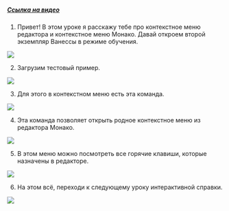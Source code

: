 ﻿##### [Ссылка на видео](https://youtu.be/0yUru03Ar68)

001. Привет! В этом уроке я расскажу тебе про контекстное меню редактора и контекстное меню Монако. Давай откроем второй экземпляр Ванессы в режиме обучения.

![](https://vanessa-files.do.bit-erp.ru/Doc/1.2.040.1/MD/Глава13/images/000_КонтекстноеМенюРедактораКонтекстноеМенюMonaco.png)

002. Загрузим тестовый пример.

![](https://vanessa-files.do.bit-erp.ru/Doc/1.2.040.1/MD/Глава13/images/004_КонтекстноеМенюРедактораКонтекстноеМенюMonaco.png)

003. Для этого в контекстном меню есть эта команда.

![](https://vanessa-files.do.bit-erp.ru/Doc/1.2.040.1/MD/Глава13/images/010_КонтекстноеМенюРедактораКонтекстноеМенюMonaco.png)

004. Эта команда позволяет открыть родное контекстное меню из редактора Монако.

![](https://vanessa-files.do.bit-erp.ru/Doc/1.2.040.1/MD/Глава13/images/014_КонтекстноеМенюРедактораКонтекстноеМенюMonaco.png)

005. В этом меню можно посмотреть все горячие клавиши, которые назначены в редакторе.

![](https://vanessa-files.do.bit-erp.ru/Doc/1.2.040.1/MD/Глава13/images/017_КонтекстноеМенюРедактораКонтекстноеМенюMonaco.png)

006. На этом всё, переходи к следующему уроку интерактивной справки.

![](https://vanessa-files.do.bit-erp.ru/Doc/1.2.040.1/MD/Глава13/images/018_КонтекстноеМенюРедактораКонтекстноеМенюMonaco.png)
